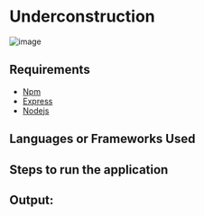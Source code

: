 # Underconstruction

![image](underconstruction.jpg)

## Requirements

- [Npm](https://www.npmjs.com/package/download)
- [Express](https://expressjs.com/)
- [Nodejs](https://nodejs.org/en/download)

## Languages or Frameworks Used

## Steps to run the application

## Output:
